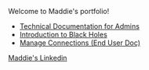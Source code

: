 Welcome to Maddie's portfolio!

- [Technical Documentation for Admins](https://maddie35.github.io/maddie.github.io/TECH-DOCS)
- [Introduction to Black Holes](https://maddie35.github.io/maddie.github.io/INTRO-BLACK-HOLES)
- [Manage Connections (End User Doc)](https://maddie35.github.io/maddie.github.io/MANAGE-CONNECTIONS)

[Maddie's Linkedin](https://www.linkedin.com/in/maddie-reardon)
